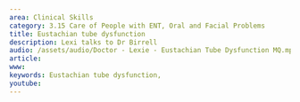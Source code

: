 ```yaml
---
area: Clinical Skills
category: 3.15 Care of People with ENT, Oral and Facial Problems
title: Eustachian tube dysfunction
description: Lexi talks to Dr Birrell
audio: /assets/audio/Doctor - Lexie - Eustachian Tube Dysfunction MQ.mp3
article: 
www: 
keywords: Eustachian tube dysfunction, 
youtube:
--- 
```

